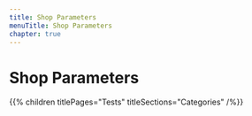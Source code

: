 ```yaml
---
title: Shop Parameters
menuTitle: Shop Parameters
chapter: true
---
```


# Shop Parameters

{{% children titlePages="Tests" titleSections="Categories" /%}}

